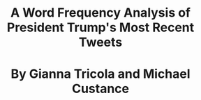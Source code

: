 
**<h1><center>A Word Frequency Analysis of President Trump's Most Recent Tweets</center></h1>**

<h1><center>By Gianna Tricola and Michael Custance</center></h1>